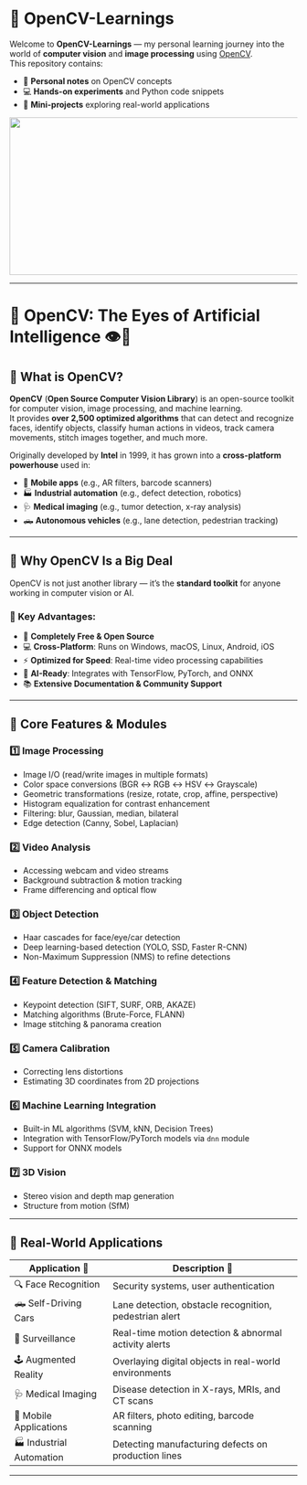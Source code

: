 # 📸 OpenCV-Learnings

Welcome to **OpenCV-Learnings** — my personal learning journey into the world of **computer vision** and **image processing** using [OpenCV](https://opencv.org/).  
This repository contains:
- 📝 **Personal notes** on OpenCV concepts
- 💻 **Hands-on experiments** and Python code snippets
- 🚀 **Mini-projects** exploring real-world applications

<p align="center">
  <img width="1284" height="276" alt="OpenCV Banner" src="https://media.geeksforgeeks.org/wp-content/uploads/20200128164816/Open2.png" />
</p>

---

# 🌟 OpenCV: The Eyes of Artificial Intelligence 👁️🚀

## 👋 What is OpenCV?

**OpenCV** (**Open Source Computer Vision Library**) is an open-source toolkit for computer vision, image processing, and machine learning.  
It provides **over 2,500 optimized algorithms** that can detect and recognize faces, identify objects, classify human actions in videos, track camera movements, stitch images together, and much more.

Originally developed by **Intel** in 1999, it has grown into a **cross-platform powerhouse** used in:
- 📱 **Mobile apps** (e.g., AR filters, barcode scanners)
- 🏭 **Industrial automation** (e.g., defect detection, robotics)
- 🩺 **Medical imaging** (e.g., tumor detection, x-ray analysis)
- 🛻 **Autonomous vehicles** (e.g., lane detection, pedestrian tracking)

---

## 🎯 Why OpenCV Is a Big Deal

OpenCV is not just another library — it’s the **standard toolkit** for anyone working in computer vision or AI.

### 🔑 Key Advantages:
- 💸 **Completely Free & Open Source**
- 💻 **Cross-Platform**: Runs on Windows, macOS, Linux, Android, iOS
- ⚡ **Optimized for Speed**: Real-time video processing capabilities
- 🧠 **AI-Ready**: Integrates with TensorFlow, PyTorch, and ONNX
- 📚 **Extensive Documentation & Community Support**

---

## 🧱 Core Features & Modules

### 1️⃣ **Image Processing**
- Image I/O (read/write images in multiple formats)
- Color space conversions (BGR ↔ RGB ↔ HSV ↔ Grayscale)
- Geometric transformations (resize, rotate, crop, affine, perspective)
- Histogram equalization for contrast enhancement
- Filtering: blur, Gaussian, median, bilateral
- Edge detection (Canny, Sobel, Laplacian)

### 2️⃣ **Video Analysis**
- Accessing webcam and video streams
- Background subtraction & motion tracking
- Frame differencing and optical flow

### 3️⃣ **Object Detection**
- Haar cascades for face/eye/car detection
- Deep learning-based detection (YOLO, SSD, Faster R-CNN)
- Non-Maximum Suppression (NMS) to refine detections

### 4️⃣ **Feature Detection & Matching**
- Keypoint detection (SIFT, SURF, ORB, AKAZE)
- Matching algorithms (Brute-Force, FLANN)
- Image stitching & panorama creation

### 5️⃣ **Camera Calibration**
- Correcting lens distortions
- Estimating 3D coordinates from 2D projections

### 6️⃣ **Machine Learning Integration**
- Built-in ML algorithms (SVM, kNN, Decision Trees)
- Integration with TensorFlow/PyTorch models via `dnn` module
- Support for ONNX models

### 7️⃣ **3D Vision**
- Stereo vision and depth map generation
- Structure from motion (SfM)

---

## 🤖 Real-World Applications

| Application 🌟             | Description 🚀                                         |
| -------------------------- | ------------------------------------------------------ |
| 🔍 Face Recognition        | Security systems, user authentication                  |
| 🛻 Self-Driving Cars       | Lane detection, obstacle recognition, pedestrian alert |
| 🛑 Surveillance            | Real-time motion detection & abnormal activity alerts  |
| 🕹️ Augmented Reality      | Overlaying digital objects in real-world environments  |
| 🩺 Medical Imaging         | Disease detection in X-rays, MRIs, and CT scans        |
| 📱 Mobile Applications     | AR filters, photo editing, barcode scanning            |
| 🏭 Industrial Automation   | Detecting manufacturing defects on production lines    |

---